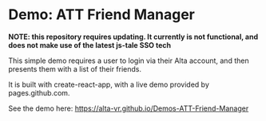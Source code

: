 # Demo: ATT Friend Manager

**NOTE: this repository requires updating. It currently is not functional, and does not make use of the latest js-tale SSO tech**

This simple demo requires a user to login via their Alta account, and then presents them with a list of their friends.

It is built with create-react-app, with a live demo provided by pages.github.com.

See the demo here: https://alta-vr.github.io/Demos-ATT-Friend-Manager
